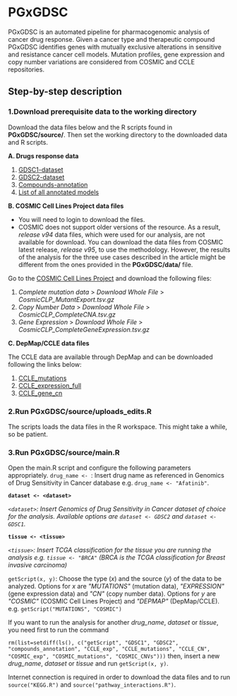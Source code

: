 # PGxGDSC
PGxGDSC is an automated pipeline for pharmacogenomic analysis of cancer drug response. Given a cancer type and therapeutic compound PGxGDSC identifies genes with mutually exclusive alterations in sensitive and resistance cancer cell models. Mutation profiles, gene expression and copy number variations are considered from COSMIC and CCLE repositories.

## Step-by-step description

### 1.Download prerequisite data to the working directory
Download the data files below and the R scripts found in **PGxGDSC/source/**. Then set the working directory to the downloaded data and R scripts.

**A. Drugs response data**
1. [GDSC1-dataset](http://ftp.sanger.ac.uk/pub/project/cancerrxgene/releases/current_release/GDSC1_fitted_dose_response_25Feb20.xlsx)
2. [GDSC2-dataset](http://ftp.sanger.ac.uk/pub/project/cancerrxgene/releases/current_release/GDSC2_fitted_dose_response_25Feb20.xlsx)
3. [Compounds-annotation](http://ftp.sanger.ac.uk/pub/project/cancerrxgene/releases/current_release/screened_compunds_rel_8.2.csv)
4. [List of all annotated models](https://cog.sanger.ac.uk/cmp/download/model_list_20210719.csv)

**B. COSMIC Cell Lines Project data files**
- You will need to login to download the files.
- COSMIC does not support older versions of the resource. As a result, *release v94* data files, which were used for our analysis, are not available for download. You can download the data files from COSMIC latest release, *release v95*, to use the methodology. However, the results of the analysis for the three use cases described in the article might be different from the ones provided in the **PGxGDSC/data/** file.

Go to the [COSMIC Cell Lines Project](https://cancer.sanger.ac.uk/cell_lines/download) and download the following files:
1. *Complete mutation data* > *Download Whole File* > *CosmicCLP_MutantExport.tsv.gz*
2. *Copy Number Data* > *Download Whole File* > *CosmicCLP_CompleteCNA.tsv.gz*
3. *Gene Expression* > *Download Whole File* > *CosmicCLP_CompleteGeneExpression.tsv.gz*

**C. DepMap/CCLE data files**

The CCLE data are available through DepMap and can be downloaded following the links below:
1. [CCLE_mutations](https://ndownloader.figshare.com/files/29125233)
2. [CCLE_expression_full](https://ndownloader.figshare.com/files/29124810)
3. [CCLE_gene_cn](https://ndownloader.figshare.com/files/29125230)

### 2.Run PGxGDSC/source/uploads_edits.R
The scripts loads the data files in the R workspace. This might take a while, so be patient.

### 3.Run PGxGDSC/source/main.R
Open the main.R script and configure the following parameters appropriately.
`drug_name <- `: Insert drug name as referenced in Genomics of Drug Sensitivity in Cancer database e.g. `drug_name <- "Afatinib"`.

**`dataset <- <dataset>`** 

*`<dataset>`: Insert Genomics of Drug Sensitivity in Cancer dataset of choice for the analysis. Available options are `dataset <- GDSC2` and `dataset <- GDSC1`.*

**`tissue <- <tissue>`**

*`<tissue>`: Insert TCGA classification for the tissue you are running the analysis e.g. `tissue <- "BRCA"` (BRCA is the TCGA classification for Breast invasive carcinoma)*

`getScript(x, y)`: Choose the type (*x*) and the source (*y*) of the data to be analyzed. Options for *x* are *"MUTATIONS"* (mutation data), *"EXPRESSION"* (gene expression data) and *"CN"* (copy number data). Options for *y* are *"COSMIC"* (COSMIC Cell Lines Project) and *"DEPMAP"* (DepMap/CCLE). e.g. `getScript("MUTATIONS", "COSMIC")`

If you want to run the analysis for another *drug_name*, *dataset* or *tissue*, you need first to run the command

`rm(list=setdiff(ls(), c("getScript", "GDSC1", "GDSC2", "compounds_annotation", "CCLE_exp", "CCLE_mutations", "CCLE_CN", "COSMIC_exp", "COSMIC_mutations", "COSMIC_CNVs")))`
then, insert a new *drug_name*, *dataset* or *tissue* and run `getScript(x, y)`.

Internet connection is required in order to download the data files and to run `source("KEGG.R")` and `source("pathway_interactions.R")`.






